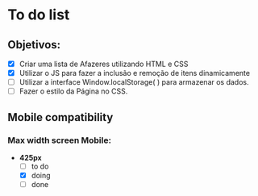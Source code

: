 # To do list 
## Objetivos:
- [X] Criar uma lista de Afazeres utilizando HTML e CSS
- [X] Utilizar o JS para fazer a inclusão e remoção de itens dinamicamente
- [ ] Utilizar a interface Window.localStorage( ) para armazenar os dados.
- [ ] Fazer o estilo da Página no CSS.

## Mobile compatibility
### Max width screen Mobile:
- **425px** 
  - [ ] to do 
  - [X] doing
  - [ ] done
